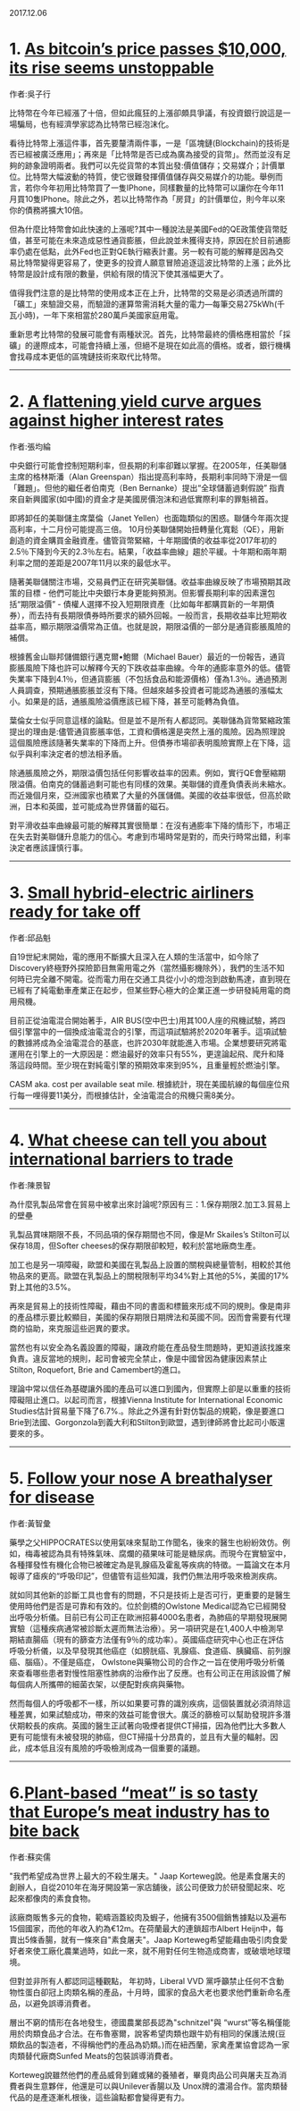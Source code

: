 2017.12.06
#  1. [As bitcoin’s price passes $10,000, its rise seems unstoppable](https://www.economist.com/news/finance-and-economics/21731827-getting-out-such-illiquid-asset-can-be-harder-getting-bitcoins)
作者:吳子行

比特幣在今年已經漲了十倍，但如此瘋狂的上漲卻頗具爭議，有投資銀行說這是一場騙局，也有經濟學家認為比特幣已經泡沫化。

看待比特幣上漲這件事，首先要釐清兩件事，一是「區塊鏈(Blockchain)的技術是否已經被廣泛應用」；再來是「比特幣是否已成為廣為接受的貨幣」。然而並沒有足夠的跡象證明兩者。我們可以先從貨幣的本質出發:價值儲存；交易媒介；計價單位。比特幣大幅波動的特質，使它很難發揮價值儲存與交易媒介的功能。舉例而言，若你今年初用比特幣買了一隻IPhone，同樣數量的比特幣可以讓你在今年11月買10隻IPhone。除此之外，若以比特幣作為「房貸」的計價單位，則今年以來你的債務將擴大10倍。

但為什麼比特幣會如此快速的上漲呢?其中一種說法是美國Fed的QE政策使貨幣貶值，甚至可能在未來造成惡性通貨膨脹，但此說並未獲得支持，原因在於目前通膨率仍處在低點，此外Fed也正對QE執行縮表計畫。另一較有可能的解釋是因為交易比特幣變得更容易了，使更多的投資人願意冒險追逐這波比特幣的上漲；此外比特幣是設計成有限的數量，供給有限的情況下使其漲幅更大了。

值得我們注意的是比特幣的使用成本正在上升，比特幣的交易是必須透過所謂的「礦工」來驗證交易，而驗證的運算幣需消耗大量的電力—每筆交易275kWh(千瓦小時)，一年下來相當於280萬戶美國家庭用電。

重新思考比特幣的發展可能會有兩種狀況。首先，比特幣最終的價格應相當於「採礦」的邊際成本，可能會持續上漲，但絕不是現在如此高的價格。或者，銀行機構會找尋成本更低的區塊鏈技術來取代比特幣。


---
#  2. [A flattening yield curve argues against higher interest rates](https://www.economist.com/news/finance-and-economics/21731850-difference-between-short-and-long-term-yields-its-lowest-decade)
作者:張均綸

中央銀行可能會控制短期利率，但長期的利率卻難以掌握。在2005年，任美聯儲主席的格林斯潘（Alan Greenspan）指出提高利率時，長期利率同時下滑是一個「難題」。但他的繼任者伯南克（Ben Bernanke）提出“全球儲蓄過剩假說” 指責來自新興國家(如中國)的資金才是美國房價泡沫和過低實際利率的罪魁禍首。

即將卸任的美聯儲主席葉倫（Janet Yellen）也面臨類似的困惑。聯儲今年兩次提高利率，十二月份可能提高三倍。 10月份美聯儲開始扭轉量化寬鬆（QE），用新創造的資金購買金融資產。儘管貨幣緊縮，十年期國債的收益率從2017年初的2.5％下降到今天的2.3％左右。結果，「收益率曲線」趨於平緩。十年期和兩年期利率之間的差距是2007年11月以來的最低水平。

隨著美聯儲關注市場，交易員們正在研究美聯儲。收益率曲線反映了市場預期其政策的目標 - 他們可能比中央銀行本身更能夠預測。但影響長期利率的因素還包括“期限溢價” - 債權人選擇不投入短期限資產（比如每年都購買新的一年期債券），而去持有長期限債券時所要求的額外回報。一般而言，長期收益率比短期收益率高，顯示期限溢價常為正值。也就是說，期限溢價的一部分是通貨膨脹風險的補償。

根據舊金山聯邦儲備銀行邁克爾•鮑爾（Michael Bauer）最近的一份報告，通貨膨脹風險下降也許可以解釋今天的下跌收益率曲線。今年的通膨率意外的低。儘管失業率下降到4.1％，但通貨膨脹（不包括食品和能源價格）僅為1.3％。通過預測人員調查，預期通脹膨脹並沒有下降。但越來越多投資者可能認為通脹的漲幅太小。如果是的話，通脹風險溢價應該已經下降，甚至可能轉為負值。

葉倫女士似乎同意這樣的論點。但是並不是所有人都認同。美聯儲為貨幣緊縮政策提出的理由是:儘管通貨膨脹率低，工資和價格還是突然上漲的風險。因為照理說這個風險應該隨著失業率的下降而上升。但債券市場卻表明風險實際上在下降，這似乎與利率決定者的想法相矛盾。

除通脹風險之外，期限溢價包括任何影響收益率的因素。例如，實行QE會壓縮期限溢價。伯南克的儲蓄過剩可能也有同樣的效果。美聯儲的資產負債表尚未縮水。而近幾個月來，亞洲國家也積累了大量的外匯儲備。美國的收益率很低，但高於歐洲，日本和英國，並可能成為世界儲蓄的磁石。

對平滑收益率曲線最可能的解釋其實很簡單：在沒有通膨率下降的情形下，市場正在失去對美聯儲升息能力的信心。考慮到市場時常是對的，而央行時常出錯，利率決定者應該謹慎行事。

---

#  3. [Small hybrid-electric airliners ready for take off](https://www.economist.com/news/science-and-technology/21731811-companies-are-getting-serious-about-electrifying-air-travel-small-hybrid-electric)
作者:邱品魁

自19世紀末開始，電的應用不斷擴大且深入在人類的生活當中，如今除了Discovery終極野外探險節目無需用電之外（當然攝影機除外），我們的生活不知何時已完全離不開電。從而電力用在交通工具從小小的燈泡到啟動馬達，直到現在已經有了純電動車產業正在起步，但某些野心極大的企業正進一步研發純用電的商用飛機。

目前正從油電混合開始著手，AIR BUS(空中巴士)用其100人座的飛機試驗，將四個引擎當中的一個換成油電混合的引擎，而這項試驗將於2020年著手。這項試驗的數據將成為全油電混合的基底，也許2030年就能進入市場。企業想要研究將電運用在引擎上的一大原因是：燃油最好的效率只有55%，更遑論起飛、爬升和降落這段時間。至少現在對純電引擎的預期效率來到95%，且重量輕於燃油引擎。

CASM aka. cost per available seat mile. 根據統計，現在美國航線的每個座位飛行每一哩得要11美分，而根據估計，全油電混合的飛機只需8美分。

---
# 4. [What cheese can tell you about international barriers to trade](https://www.economist.com/news/finance-and-economics/21731853-why-dairy-products-loom-large-many-trade-deals-what-cheese-can-tell-you-about)
作者:陳景智

為什麼乳製品常會在貿易中被拿出來討論呢?原因有三：1.保存期限2.加工3.貿易上的壁壘

乳製品賞味期限不長，不同品項的保存期間也不同，像是Mr Skailes’s Stilton可以保存18周，但Softer cheeses的保存期限卻較短，較利於當地廠商生產。

加工也是另一項障礙，歐盟和美國在乳製品上設置的關稅與總量管制，相較於其他物品來的更高。歐盟在乳製品上的關稅限制平均34%對上其他的5%，美國的17%對上其他的3.5%。

再來是貿易上的技術性障礙，藉由不同的書面和標籤來形成不同的規則。像是南非的產品標示要比較顯目，美國的保存期限日期牌法和英國不同。因而會需要有代理商的協助，來克服這些迥異的要求。

當然也有以安全為名義設置的障礙，讓政府能在產品發生問題時，更知道該找誰來負責。違反當地的規則，起司會被完全禁止，像是中國曾因為健康因素禁止Stilton, Roquefort, Brie and Camembert的進口。

理論中常以信任為基礎讓外國的產品可以進口到國內，但實際上卻是以重重的技術障礙阻止進口。以起司而言，根據Vienna Institute for International Economic Studies估計貿易量下降了6.7%.。除此之外還有針對仿製品的規範，像是要進口Brie到法國、Gorgonzola到義大利和Stilton到歐盟，遇到律師將會比起司小販還要來的多。


---

# 5. [Follow your nose A breathalyser for disease](https://www.economist.com/news/science-and-technology/21731810-better-way-diagnose-cancer-heart-disease-and-more-breathalyser-disease)
作者:黃智彙

藥學之父HIPPOCRATES以使用氣味來幫助工作聞名，後來的醫生也紛紛效仿。例如，梅毒被認為具有特殊氣味、腐爛的蘋果味可能是糖尿病。而現今在實驗室中，各種揮發性有機化合物已被確定為是乳腺癌及霍亂等疾病的特徵。一篇論文在本月報導了瘧疾的“呼吸印記”，但儘管有這些知識，我們仍無法用呼吸來檢測疾病。

就如同其他新的診斷工具也會有的問題，不只是技術上是否可行，更重要的是醫生使用時他們是否是可靠和有效的。位於劍橋的Owlstone Medical認為它已經開發出呼吸分析儀。目前已有公司正在歐洲招募4000名患者，為肺癌的早期發現展開實驗（這種疾病通常被診斷太遲而無法治療）。另一項研究是在1,400人中檢測早期結直腸癌（現有的篩查方法僅有9％的成功率）。英國癌症研究中心也正在評估呼吸分析儀，以及早發現其他癌症（如膀胱癌、乳腺癌、食道癌、胰臟癌、前列腺癌、腦癌）。不僅是癌症， Owlstone與藥物公司的合作之一旨在使用呼吸分析儀來查看哪些患者對慢性阻塞性肺病的治療作出了反應。也有公司正在用該設備了解每個病人所攜帶的細菌衣架，以便配對疾病與藥物。

然而每個人的呼吸都不一樣，所以如果要可靠的識別疾病，這個裝置就必須消除這種差異，如果試驗成功，帶來的效益可能會很大。廣泛的篩檢可以幫助發現許多潛伏期較長的疾病。英國的醫生正試著向吸煙者提供CT掃描，因為他們比大多數人更有可能懷有未被發現的肺癌，但CT掃描十分昂貴的，並且有大量的輻射。因此，成本低且沒有風險的呼吸檢測成為一個重要的議題。

---
#  6.[Plant-based “meat” is so tasty that Europe’s meat industry has to bite back ](https://www.economist.com/news/business/21731869-dutch-vegetarian-butcher-latest-come-under-attack-its-labelling-plant-based-meat)
作者:蘇奕儒

"我們希望成為世界上最大的不殺生屠夫。" Jaap Korteweg說。他是素食屠夫的創辦人，自從2010年在海牙開設第一家店舖後，該公司便致力於研發聞起來、吃起來都像肉的素食食物。

該廠商販售多元的食物，範疇涵蓋絞肉及蝦子，他擁有3500個銷售據點以及遍布15個國家，而他的年收入約為€12m。在荷蘭最大的連鎖超市Albert Heijn中，每賣出5條香腸，就有一條來自"素食屠夫"。Jaap Korteweg希望能藉由吸引肉食愛好者來使工廠化農業過時，如此一來，就不用對任何生物造成商害，或破壞地球環境。

但對並非所有人都認同這種觀點， 年初時，Liberal VVD 黨呼籲禁止任何不含動物性蛋白卻冠上肉類名稱的產品，十月時，國家的食品大老也要求他們重新命名產品，以避免誤導消費者。

層出不窮的情形在各地發生，德國農業部長認為"schnitzel"與 “wurst”等名稱僅能用於肉類食品才合法。在布魯塞爾，說客希望肉類也跟牛奶有相同的保護法規(豆類飲品的製造者，不得稱他們的產品為奶類。)而在紐西蘭，家禽產業協會認為一家肉類替代廠商Sunfed Meats的包裝誤導消費者。

Korteweg說雖然他們的產品威脅到雞或豬的養殖者，畢竟肉品公司與屠夫互為消費者與生意夥伴，他還是可以與Unilever香腸以及 Unox牌的濃湯合作。當肉類替代品的是產逐漸札根後，這些論點都會變得更有力。